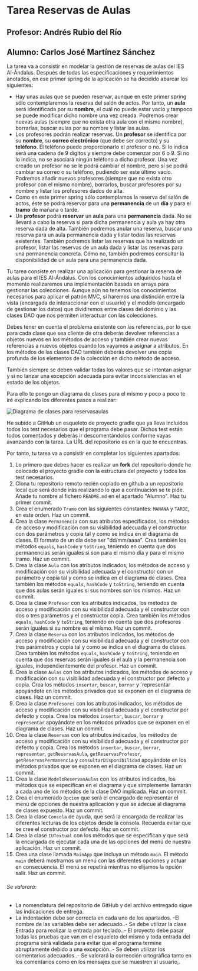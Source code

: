 # Tarea Reservas de Aulas
## Profesor: Andrés Rubio del Río
## Alumno: Carlos José Martínez Sánchez

La tarea va a consistir en modelar la gestión de reservas de aulas del IES Al-Ándalus. Después de todas las especificaciones y requerimientos anotados, en ese primer spring de la aplicación se ha decidido abarcar los siguientes:

- Hay unas aulas que se pueden reservar, aunque en este primer spring sólo contemplaremos la reserva del salón de actos. Por tanto, un **aula** será identificada por su **nombre**, el cuál no puede estar vacío y tampoco se puede modificar dicho nombre una vez creada. Podremos crear nuevas aulas (siempre que no exista otra aula con el mismo nombre), borrarlas, buscar aulas por su nombre y listar las aulas.
- Los profesores podrán realizar reservas. Un **profesor** se identifica por su **nombre**, su **correo electrónico** (que debe ser correcto) y su **teléfono**. El teléfono puede proporcionarlo el profesor o no. Si lo indica será una cadena de 9 dígitos y siempre debe comenzar por 6 o 9. Si no lo indica, no se asociará ningún teléfono a dicho profesor. Una vez creado un profesor no se le podrá cambiar el nombre, pero sí se podrá cambiar su correo o su teléfono, pudiendo ser este último vacío. Podremos añadir nuevos profesores (siempre que no exista otro profesor con el mismo nombre), borrarlos, buscar profesores por su nombre y listar los profesores dados de alta.
- Como en este primer spring sólo contemplamos la reserva del salón de actos, éste se podrá reservar para una **permanencia** de un **día** y para el **tramo** de mañana o tarde.
- Un **profesor** podrá **reservar** un **aula** para una **permanencia** dada. No se llevará a cabo la reserva si para dicha permanencia y aula ya hay otra reserva dada de alta. También podremos anular una reserva, buscar una reserva para un aula  permanencia dada y listar todas las reservas existentes. También podremos listar las reservas que ha realizado un profesor, listar las reservas de un aula dada y listar las reservas para una permanencia concreta. Cómo no, también podremos consultar la disponibilidad de un aula para una permanencia dada.

Tu tarea consiste en realizar una aplicación para gestionar la reserva de aulas para el IES Al-Ándalus. Con los conocimientos adquiridos hasta el momento realizaremos una implementación basada en arrays para gestionar las colecciones. Aunque aún no tenemos los conocimientos necesarios para aplicar el patrón MVC, sí haremos una distinción entre la vista (encargada de interaccionar con el usuario) y el modelo (encargado de gestionar los datos) que dividiremos entre clases del dominio y las clases DAO que nos permiten interactuar con las colecciones.

Debes tener en cuenta el problema existente con las referencias, por lo que para cada clase que sea cliente de otra deberás devolver referencias a objetos nuevos en los métodos de acceso y también crear nuevas referencias a nuevos objetos cuando los vayamos a asignar a atributos. En los métodos de las clases DAO también deberás devolver una copia profunda de los elementos de la colección en dicho método de acceso.

También siempre se deben validar todas los valores que se intentan asignar y si no lanzar una excepción adecuada para evitar inconsistencias en el estado de los objetos.

Para ello te pongo un diagrama de clases para el mismo y poco a poco te iré explicando los diferentes pasos a realizar:

![Diagrama de clases para reservasaulas](src/main/resources/reservasAulas.png)

He subido a GitHub un esqueleto de proyecto gradle que ya lleva incluidos todos los test necesarios que el programa debe pasar. Dichos test están todos comentados y deberás ir descomentándolos conforme vayas avanzando con la tarea. La URL del repositorio es en la que te encuentras.

Por tanto, tu tarea va a consistir en completar los siguientes apartados:

1. Lo primero que debes hacer es realizar un **fork** del repositorio donde he colocado el proyecto gradle con la estructura del proyecto y todos los test necesarios.
2. Clona tu repositorio remoto recién copiado en github a un repositorio local que será donde irás realizando lo que a continuación se te pide. Añade tu nombre al fichero `README.md` en el apartado "Alumno". Haz tu primer commit.
3. Crea el enumerado `Tramo` con las siguientes constantes: `MANANA` y `TARDE`, en este orden. Haz un commit.
4. Crea la clase `Permanencia` con sus atributos especificados, los métodos de acceso y modificación con su visibilidad adecuada y el constructor con dos parámetros y copia tal y como se indica en el diagrama de clases. El formato de un día debe ser "dd/mm/aaaa".  Crea también los métodos `equals`, `hashCode` y `toString`, teniendo en cuenta que dos permanencias serán iguales si son para el mismo día y para el mismo tramo. Haz un commit.
5. Crea la clase `Aula` con los atributos indicados, los métodos de acceso y modificación con su visibilidad adecuada y el constructor con un parámetro y copia tal y como se indica en el diagrama de clases. Crea también los métodos `equals`, `hashCode` y `toString`, teniendo en cuenta que dos aulas serán iguales si sus nombres son los mismos. Haz un commit.
6. Crea la clase `Profesor` con los atributos indicados, los métodos de acceso y modificación con su visibilidad adecuada y el constructor con dos o tres parámetros y el constructor copia. Crea también los métodos `equals`, `hashCode` y `toString`, teniendo en cuenta que dos profesores serán iguales si su nombre es el mismo. Haz un commit.
7. Crea la clase `Reserva` con los atributos indicados, los métodos de acceso y modificación con su visibilidad adecuada y el constructor con tres parámetros y copia tal y como se indica en el diagrama de clases. Crea también los métodos `equals`, `hashCode` y `toString`, teniendo en cuenta que dos reservas serán iguales si el aula y la permanencia son iguales, independientemente del profesor. Haz un commit.
8. Crea la clase `Aulas` con los atributos indicados, los métodos de acceso y modificación con su visibilidad adecuada y el constructor por defecto y copia. Crea los métodos `insertar`, `buscar`, `borrar` y `representar apoyándote en los métodos privados que se exponen en el diagrama de clases. Haz un commit.
9. Crea la clase `Profesores` con los atributos indicados, los métodos de acceso y modificación con su visibilidad adecuada y el constructor por defecto y copia. Crea los métodos `insertar`, `buscar`, `borrar` y `representar` apoyándote en los métodos privados que se exponen en el diagrama de clases. Haz un commit.
10. Crea la clase `Reservas` con los atributos indicados, los métodos de acceso y modificación con su visibilidad adecuada y el constructor por defecto y copia. Crea los métodos `insertar`, `buscar`, `borrar`, `representar`, `getReservasAula`, `getReservasProfesor`, `getReservasPermanencia` y `consultarDisponibilidad` apoyándote en los métodos privados que se exponen en el diagrama de clases. Haz un commit.
11. Crea la clase `ModeloReservasAulas` con los atributos indicados, los métodos que se especifican en el diagrama y que simplemente llamarán a cada uno de los métodos de la clase DAO implicada. Haz un commit.
12. Crea el enumerado `Opcion` que será el encargado de representar el menú de opciones de nuestra aplicación y que se adecue al diagrama de clases expuesto. Haz un commit.
13. Crea la clase `Consola` de ayuda, que será la encargada de realizar las diferentes lecturas de los objetos desde la consola. Recuerda evitar que se cree el constructor por defecto. Haz un commit.
14. Crea la clase `IUTextual` con los métodos que se especifican y que será la encargada de ejecutar cada una de las opciones del menú de nuestra aplicación. Haz un commit.
15. Crea una clase llamada `MainApp` que incluya un método `main`. El método `main` deberá mostrarnos un menú con las diferentes opciones y actuar en consecuencia. El menú se repetirá mientras no elijamos la opción salir. Haz un commit.



###### Se valorará:
- La nomenclatura del repositorio de GitHub y del archivo entregado sigue las indicaciones de entrega.
- La indentación debe ser correcta en cada uno de los apartados.
 -El nombre de las variables debe ser adecuado..- Se debe utilizar la clase Entrada para realizar la entrada por teclado..- El proyecto debe pasar todas las pruebas que van en el esqueleto del mismo y toda entrada del programa será validada para evitar que el programa termine abruptamente debido a una excepción..- Se deben utilizar los comentarios adecuados..- Se valorará la corrección ortográfica tanto en los comentarios como en los mensajes que se muestren al usuario,.

